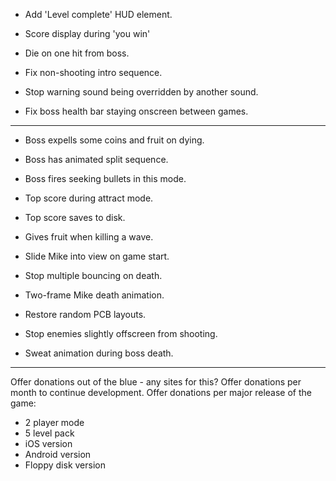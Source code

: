 
* Add 'Level complete' HUD element.
* Score display during 'you win'

* Die on one hit from boss.
* Fix non-shooting intro sequence.
* Stop warning sound being overridden by another sound.
* Fix boss health bar staying onscreen between games.

-----------------------------------------------------

* Boss expells some coins and fruit on dying.
* Boss has animated split sequence.
* Boss fires seeking bullets in this mode.

* Top score during attract mode.
* Top score saves to disk.
* Gives fruit when killing a wave.
* Slide Mike into view on game start.

* Stop multiple bouncing on death.
* Two-frame Mike death animation.
* Restore random PCB layouts.
* Stop enemies slightly offscreen from shooting.
* Sweat animation during boss death.

-----------------------------------------------------

Offer donations out of the blue - any sites for this?
Offer donations per month to continue development.
Offer donations per major release of the game:
- 2 player mode
- 5 level pack
- iOS version
- Android version
- Floppy disk version




